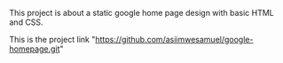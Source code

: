 This project is about a static google home page design with basic HTML and CSS.

This is the project link "https://github.com/asiimwesamuel/google-homepage.git"